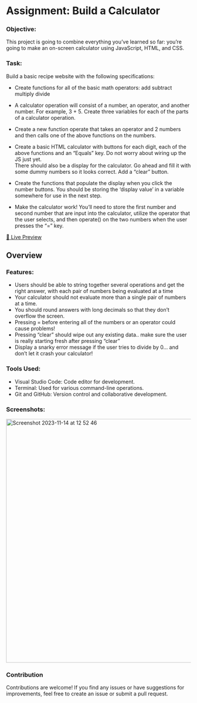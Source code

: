 # Assignment: Build a Calculator

### Objective:
This project is going to combine everything you’ve learned so far: you’re going to make an on-screen calculator using JavaScript, HTML, and CSS.

### Task:
Build a basic recipe website with the following specifications:

- Create functions for all of the basic math operators:
    add
    subtract
    multiply
    divide

- A calculator operation will consist of a number, an operator, and another number. For example, 3 + 5. Create three variables for each of the parts of a calculator operation.
- Create a new function operate that takes an operator and 2 numbers and then calls one of the above functions on the numbers.
- Create a basic HTML calculator with buttons for each digit, each of the above functions and an “Equals” key.
    Do not worry about wiring up the JS just yet.  
    There should also be a display for the calculator. Go ahead and fill it with some dummy numbers so it looks correct.
    Add a “clear” button.

- Create the functions that populate the display when you click the number buttons. You should be storing the ‘display value’ in a variable somewhere for use in the next step.
- Make the calculator work! You’ll need to store the first number and second number that are input into the calculator, utilize the operator that the user selects, and then operate() on the two numbers when the user presses the “=” key.


[🔗 Live Preview](https://steffan-s.github.io/odin-calculator/)

## Overview

### Features:

- Users should be able to string together several operations and get the right answer, with each pair of numbers being evaluated at a time
- Your calculator should not evaluate more than a single pair of numbers at a time.
- You should round answers with long decimals so that they don’t overflow the screen.
- Pressing = before entering all of the numbers or an operator could cause problems!
- Pressing “clear” should wipe out any existing data.. make sure the user is really starting fresh after pressing “clear”
- Display a snarky error message if the user tries to divide by 0… and don’t let it crash your calculator!

### Tools Used:

- Visual Studio Code: Code editor for development.
- Terminal: Used for various command-line operations.
- Git and GitHub: Version control and collaborative development.

### Screenshots:

<img width="664" alt="Screenshot 2023-11-14 at 12 52 46" src="https://github.com/Steffan-S/odin-calculator/assets/142731728/378c0539-3547-4ecb-a39d-89ef51b9fd7d">

### Contribution

Contributions are welcome! If you find any issues or have suggestions for improvements, feel free to create an issue or submit a pull request.
